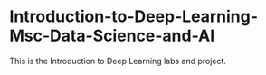 # Introduction-to-Deep-Learning-Msc-Data-Science-and-AI
This is the Introduction to Deep Learning labs and project.
